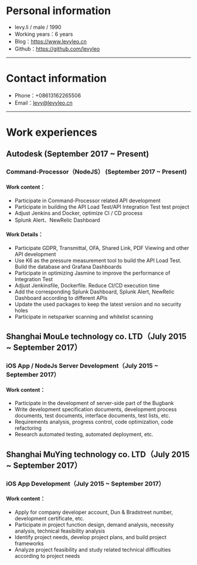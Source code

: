 # Personal information

 - levy.li / male / 1990 
 - Working years：6 years
 - Blog：https://www.levyleo.cn
 - Github：https://github.com/levyleo 

---

# Contact information

- Phone：+08613162265506 
- Email：levy@levyleo.cn 

---

# Work experiences

## Autodesk (September 2017 ~ Present)

### Command-Processor（NodeJS） (September 2017 ~ Present)

#### Work content：

 - Participate in Command-Processor related API development
 - Participate in building the API Load Test/API Integration Test test project
 - Adjust Jenkins and Docker, optimize CI / CD process
 - Splunk Alert、NewRelic Dashboard

#### Work Details：
 
 - Participate GDPR, Transmittal, OFA, Shared Link, PDF Viewing and other API development
 - Use K6 as the pressure measurement tool to build the API Load Test. Build the database and Grafana Dashboards
 - Participate in optimizing Jasmine to improve the performance of Integration Test
 - Adjust Jenkinsfile, Dockerfile. Reduce CI/CD execution time
 - Add the corresponding Splunk Dashboard, Splunk Alert, NewRelic Dashboard according to different APIs
 - Update the used packages to keep the latest version and no security holes
 - Participate in netsparker scanning and whitelist scanning

## Shanghai MouLe technology co. LTD（July 2015 ~ September 2017）

### iOS App / NodeJs Server Development（July 2015 ~ September 2017）

#### Work content：
 - Participate in the development of server-side part of the Bugbank
 - Write development specification documents, development process documents, test documents, interface documents, test lists, etc.
 - Requirements analysis, progress control, code optimization, code refactoring
 - Research automated testing, automated deployment, etc.

## Shanghai MuYing technology co. LTD（July 2015 ~ September 2017）

### iOS App Development（July 2015 ~ September 2017）

#### Work content：

- Apply for company developer account, Dun & Bradstreet number, development certificate, etc.
- Participate in project function design, demand analysis, necessity analysis, technical feasibility analysis
- Identify project needs, develop project plans, and build project frameworks
- Analyze project feasibility and study related technical difficulties according to project needs